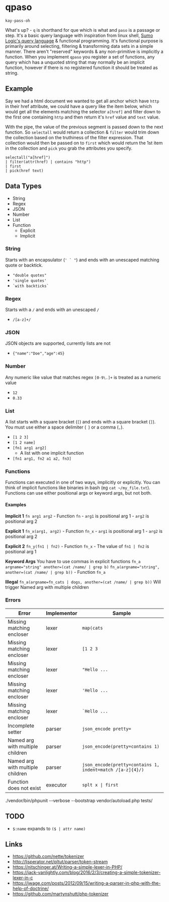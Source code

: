 # qpaso
`kay-pass-oh` 

What's up? - `q` is shorthand for que which is what and `paso` is a passage or step. It's a basic query language with inspiration from linux shell, [Sumo Logic's query language](https://help.sumologic.com/05Search/Search-Query-Language/Search-Operators) & functional programming. It's functional purpose is primarily around selecting, filtering & transforming data sets in a simple manner. There aren't "reserved" keywords & any non-primitive is implicitly a function. When you implement `qpaso` you register a set of functions, any query which has a unquoted string that may normally be an implicit function, however if there is no registered function it should be treated as string.

## Example
Say we had a html document we wanted to get all anchor which have `http` in their href attribute, we could have a query like the item below, which would get all the elements matching the selector `a[href]` and filter down to the first one containing `http` and then return it's `href` value and `text` value.

With the pipe, the value of the previous segment is passed down to the next function. So `selectall` would return a collection & `filter` would trim down the collection based on the truthiness of the filter expression. That collection would then be passed on to `first` which would return the 1st item in the collection and `pick` you grab the attributes you specify.

```
selectall("a[href]") 
| filter(attr(href) | contains "http") 
| first 
| pick(href text)
```

## Data Types
- String
- Regex
- JSON
- Number
- List
- Function
  - Explicit
  - Implicit




### String
Starts with an encapsulator (``` ' ` " ```) and ends with an unescaped matching quote or backtick.

- `"double quotes"`
- `'single quotes'`
- ``` `with backticks` ```

### Regex
Starts with a `/` and ends with an unescaped `/`
- `/[a-z]+/`

### JSON
JSON objects are supported, currently lists are not
- `{"name":"Doe","age":45}`


### Number
Any numeric like value that matches regex `[0-9\.]+` is treated as a numeric value

- `12`
- `0.33`

### List
A list starts with a square bracket (`[`) and ends with a square bracket (`]`). You must 
use either a space delimiter (` `) or a comma (`,`).

- `[1 2 3]`
- `[1 2 name]`
- `[fn1 arg1 arg2]` 
  - A list with one implicit function
- `[fn1 arg1, fn2 a1 a2, fn3]`

### Functions
Functions can executed in one of two ways, implicitly or explicitly. You can think of implicit functions like binaries in bash (eg `cat ~/my_file.txt`). Functions can use either positional args or keyword args, but not both. 



#### Examples
**Implicit 1**
`fn arg1 arg2`
    -  Function `fn`
       -  `arg1` is positional arg 1
       -  `arg2` is positional arg 2

**Explicit 1**
`fn_x(arg1, arg2)`
    - Function `fn_x`
       -  `arg1` is positional arg 1
       -  `arg2` is positional arg 2

**Explicit 2**
`fn_y(fn1 | fn2)`
    - Function `fn_x`
      - The value of `fn1 | fn2` is positional arg 1

**Keyword Args**
You have to use commas in explicit functions
`fn_a argname="string" another=(cat /name/ | grep b)`
`fn_a(argname="string", another=(cat /name/ | grep b))`
    - Function `fn_a`

**Illegal**
`fn_a(argname=fn_cats | dogs, another=(cat /name/ | grep b))`
Will trigger Named arg with multiple children


### Errors

Error | Implementor | Sample 
--- | --- | --- 
Missing matching encloser        | lexer | `map(cats` 
Missing matching encloser        | lexer | `[1 2 3` 
Missing matching encloser        | lexer | `"Hello ...` 
Missing matching encloser        | lexer | `'Hello ...` 
Missing matching encloser        | lexer | <code>\`Hello ... </code>
Incomplete setter                | parser | ```json_encode pretty=```
Named arg with multiple children | parser | ```json_encode(pretty=contains 1)```
Named arg with multiple children | parser | ```json_encode(pretty=contains 1, indent=match /[a-z]{4}/)```
Function does not exist          | executor  |  `splt x \| first`


./vendor/bin/phpunit --verbose --bootstrap vendor/autoload.php tests/

## TODO
- `$:name` expands to `($ | attr name)`

## Links

- https://github.com/nette/tokenizer
- http://lisperator.net/pltut/parser/token-stream
- https://nitschinger.at/Writing-a-simple-lexer-in-PHP/
- https://jack-vanlightly.com/blog/2016/2/3/creating-a-simple-tokenizer-lexer-in-c
- https://jwage.com/posts/2012/09/15/writing-a-parser-in-php-with-the-help-of-doctrine/
- https://github.com/martynshutt/php-tokenizer

